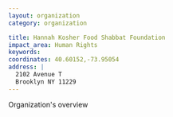 ```yaml
---
layout: organization
category: organization

title: Hannah Kosher Food Shabbat Foundation
impact_area: Human Rights
keywords: 
coordinates: 40.60152,-73.95054
address: |
  2102 Avenue T
  Brooklyn NY 11229
---
```

Organization's overview
